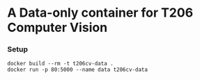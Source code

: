 # A Data-only container for T206 Computer Vision

### Setup
    docker build --rm -t t206cv-data .
    docker run -p 80:5000 --name data t206cv-data

